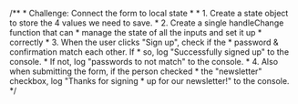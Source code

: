  /**
     * Challenge: Connect the form to local state
     * 
     * 1. Create a state object to store the 4 values we need to save.
     * 2. Create a single handleChange function that can
     *    manage the state of all the inputs and set it up
     *    correctly
     * 3. When the user clicks "Sign up", check if the 
     *    password & confirmation match each other. If
     *    so, log "Successfully signed up" to the console.
     *    If not, log "passwords to not match" to the console.
     * 4. Also when submitting the form, if the person checked
     *    the "newsletter" checkbox, log "Thanks for signing
     *    up for our newsletter!" to the console.
     */